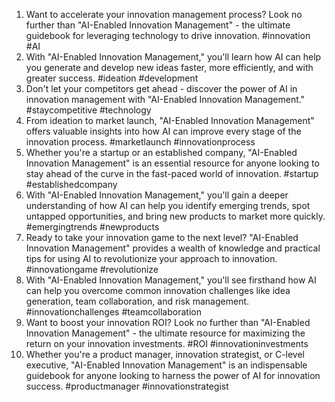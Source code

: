 1. Want to accelerate your innovation management process? Look no further than "AI-Enabled Innovation Management" - the ultimate guidebook for leveraging technology to drive innovation. #innovation #AI
2. With "AI-Enabled Innovation Management," you'll learn how AI can help you generate and develop new ideas faster, more efficiently, and with greater success. #ideation #development
3. Don't let your competitors get ahead - discover the power of AI in innovation management with "AI-Enabled Innovation Management." #staycompetitive #technology
4. From ideation to market launch, "AI-Enabled Innovation Management" offers valuable insights into how AI can improve every stage of the innovation process. #marketlaunch #innovationprocess
5. Whether you're a startup or an established company, "AI-Enabled Innovation Management" is an essential resource for anyone looking to stay ahead of the curve in the fast-paced world of innovation. #startup #establishedcompany
6. With "AI-Enabled Innovation Management," you'll gain a deeper understanding of how AI can help you identify emerging trends, spot untapped opportunities, and bring new products to market more quickly. #emergingtrends #newproducts
7. Ready to take your innovation game to the next level? "AI-Enabled Innovation Management" provides a wealth of knowledge and practical tips for using AI to revolutionize your approach to innovation. #innovationgame #revolutionize
8. With "AI-Enabled Innovation Management," you'll see firsthand how AI can help you overcome common innovation challenges like idea generation, team collaboration, and risk management. #innovationchallenges #teamcollaboration
9. Want to boost your innovation ROI? Look no further than "AI-Enabled Innovation Management" - the ultimate resource for maximizing the return on your innovation investments. #ROI #innovationinvestments
10. Whether you're a product manager, innovation strategist, or C-level executive, "AI-Enabled Innovation Management" is an indispensable guidebook for anyone looking to harness the power of AI for innovation success. #productmanager #innovationstrategist
